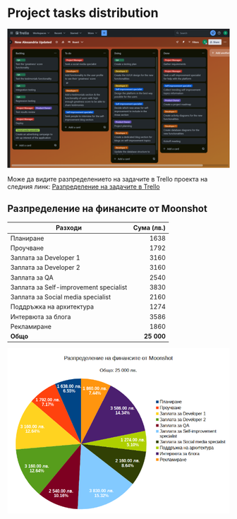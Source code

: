 # Project tasks distribution
![Tasks distribution](trello-tasks-distribution.png)

Може да видите разпределението на задачите в Trello проекта на следния линк: [Разпределение на задачите в Trello](https://trello.com/invite/b/71u4Jcpa/ATTIe4dea5fd130ecbc38f5e7db35acc37cbB7E15298/new-alexandria-updated)

## Разпределение на финансите от Moonshot

<center>

| Разходи                                | Сума (лв.) |
| -------------------------------------- | ---------: |
| Планиране                              |       1638 |
| Проучване                              |       1792 |
| Заплата за Developer 1                 |       3160 |
| Заплата за Developer 2                 |       3160 |
| Заплата за QA                          |       2540 |
| Заплата за Self-improvement specialist |       3830 |
| Заплата за Social media specialist     |       2160 |
| Поддръжка на архитектура               |       1274 |
| Интервюта за блога                     |       3586 |
| Рекламиране                            |       1860 |
| **Общо**                               | **25 000** |

</center>

<center>

![Financial distribution](financial-distribution.png)

</center>